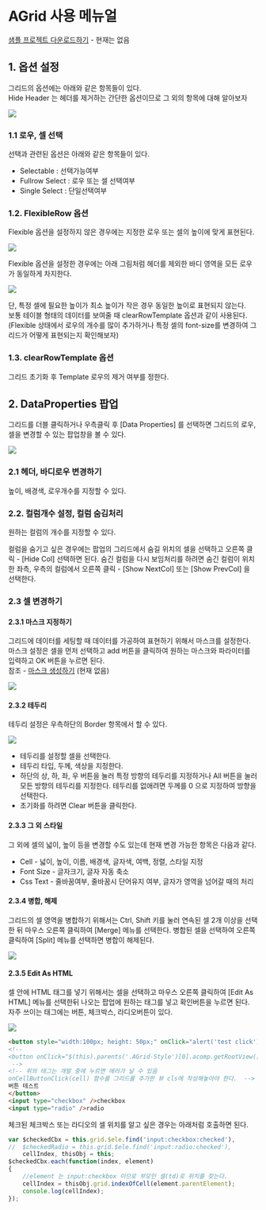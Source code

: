 <!-- AGrid 사용 메뉴얼
 -->

# AGrid 사용 메뉴얼

[샘플 프로젝트 다운로드하기]() - 현재는 없음

## 1. 옵션 설정

그리드의 옵션에는 아래와 같은 항목들이 있다. 
<br/>Hide Header 는 헤더를 제거하는 간단한 옵션이므로 그 외의 항목에 대해 알아보자

![](./image/agrid_option.png)

### 1.1 로우, 셀 선택

선택과 관련된 옵션은 아래와 같은 항목들이 있다.
- Selectable : 선택가능여부
- Fullrow Select : 로우 또는 셀 선택여부
- Single Select : 단일선택여부

### 1.2. FlexibleRow 옵션

Flexible 옵션을 설정하지 않은 경우에는 지정한 로우 또는 셀의 높이에 맞게 표현된다.

![](./image/agrid_option_flexible_n.png)

Flexible 옵션을 설정한 경우에는 아래 그림처럼 헤더를 제외한 바디 영역을 모든 로우가 동일하게 차지한다. 

![](./image/agrid_option_flexible_y.png)

단, 특정 셀에 필요한 높이가 최소 높이가 작은 경우 동일한 높이로 표현되지 않는다.
<br/>보통 테이블 형태의 데이터를 보여줄 때 clearRowTemplate 옵션과 같이 사용된다.
<br/>(Flexible 상태에서 로우의 개수를 많이 추가하거나 특정 셀의 font-size를 변경하여 그리드가 어떻게 표현되는지 확인해보자)

### 1.3. clearRowTemplate 옵션

그리드 초기화 후 Template 로우의 제거 여부를 정한다.

## 2. DataProperties 팝업

그리드를 더블 클릭하거나 우측클릭 후 [Data Properties] 를 선택하면 그리드의 로우, 셀을 변경할 수 있는 팝업창을 볼 수 있다.

![](./image/agrid_properties.png)

### 2.1 헤더, 바디로우 변경하기

높이, 배경색, 로우개수를 지정할 수 있다.

### 2.2. 컬럼개수 설정, 컬럼 숨김처리

원하는 컬럼의 개수를 지정할 수 있다.

컬럼을 숨기고 싶은 경우에는 팝업의 그리드에서 숨길 위치의 셀을 선택하고 오른쪽 클릭 - [Hide Col] 선택하면 된다. 숨긴 컬럼을 다시 보임처리를 하려면 숨긴 컬럼이 위치한 좌측, 우측의 컬럼에서 오른쪽 클릭 - [Show NextCol] 또는 [Show PrevCol] 을 선택한다.

### 2.3 셀 변경하기

#### 2.3.1 마스크 지정하기
그리드에 데이터를 세팅할 때 데이터를 가공하여 표현하기 위해서 마스크를 설정한다. 마스크 설정은 셀을 먼저 선택하고 add 버튼을 클릭하여 원하는 마스크와 파라미터를 입력하고 OK 버튼을 누르면 된다.
<br/>참조 - [마스크 생성하기](./) (현재 없음)

![](./image/agrid_properties_mask.png)

#### 2.3.2 테두리
테두리 설정은 우측하단의 Border 항목에서 할 수 있다.

![](./image/agrid_properties_border.png)
 - 테두리를 설정할 셀을 선택한다.
 - 테두리 타입, 두께, 색상을 지정한다.
 - 하단의 상, 하, 좌, 우 버튼을 눌러 특정 방향의 테두리를 지정하거나 All 버튼을 눌러 모든 방향의 테두리를 지정한다. 테두리를 없애려면 두께를 0 으로 지정하여 방향을 선택한다.
 - 초기화를 하려면 Clear 버튼을 클릭한다.

#### 2.3.3 그 외 스타일
그 외에 셀의 넓이, 높이 등을 변경할 수도 있는데 현재 변경 가능한 항목은 다음과 같다.
 - Cell - 넓이, 높이, 이름, 배경색, 글자색, 여백, 정렬, 스타일 지정
 - Font Size - 글자크기, 글자 자동 축소
 - Css Text - 줄바꿈여부, 줄바꿈시 단어유지 여부, 글자가 영역을 넘어갈 때의 처리

#### 2.3.4 병합, 해제

그리드의 셀 영역을 병합하기 위해서는 Ctrl, Shift 키를 눌러 연속된 셀 2개 이상을 선택한 뒤 마우스 오른쪽 클릭하여 [Merge] 메뉴를 선택한다. 병합된 셀을 선택하여 오른쪽 클릭하여 [Split] 메뉴를 선택하면 병합이 해제된다.

![](./image/agrid_properties_merge.png)


#### 2.3.5 Edit As HTML

셀 안에 HTML 태그를 넣기 위해서는 셀을 선택하고 마우스 오른쪽 클릭하여 [Edit As HTML] 메뉴를 선택한뒤 나오는 팝업에 원하는 태그를 넣고 확인버튼을 누르면 된다. 자주 쓰이는 태그에는 버튼, 체크박스, 라디오버튼이 있다.

![](./image/agrid_properties_html.png)

```html
<button style="width:100px; height: 50px;" onClick="alert('test click');">
<!--
<button onClick="$(this).parents('.AGrid-Style')[0].acomp.getRootView().onCellButtonClick(this.parentElement);">
 -->
<!-- 위의 태그는 개발 중에 누르면 에러가 날 수 있음
onCellButtonClick(cell) 함수를 그리드를 추가한 뷰 cls에 작성해놓아야 한다.  -->
버튼 테스트
</button>
<input type="checkbox" />checkbox
<input type="radio" />radio
 ```

체크된 체크박스 또는 라디오의 셀 위치를 알고 싶은 경우는 아래처럼 호출하면 된다.
```js
var $checkedCbx = this.grid.$ele.find('input:checkbox:checked'),
//  $checkedRadio = this.grid.$ele.find('input:radio:checked'),
    cellIndex, thisObj = this;
$checkedCbx.each(function(index, element)
{
    //element 는 input:checkbox 이므로 부모인 셀(td)로 위치를 찾는다.
    cellIndex = thisObj.grid.indexOfCell(element.parentElement);
    console.log(cellIndex);
});
 ```

